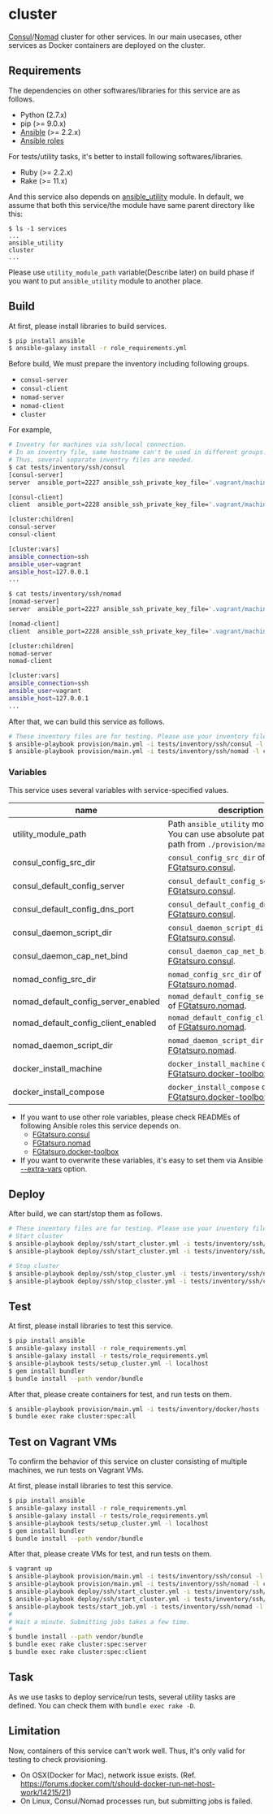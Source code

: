 cluster
=======

[Consul](https://www.consul.io/docs/)/[Nomad](https://www.nomadproject.io/docs/) cluster
for other services. In our main usecases, other services as Docker containers are deployed
on the cluster.

Requirements
------------

The dependencies on other softwares/libraries for this service are as follows.

- Python (2.7.x)
- pip (>= 9.0.x)
- [Ansible](http://docs.ansible.com/ansible/index.html) (>= 2.2.x)
- [Ansible roles](./role_requirements.yml)

For tests/utility tasks, it's better to install following softwares/libraries.

- Ruby (>= 2.2.x)
- Rake (>= 11.x)

And this service also depends on [ansible_utility](https://github.com/FGtatsuro/ansible_utility) module.
In default, we assume that both this service/the module have same parent directory like this:

```
$ ls -1 services
...
ansible_utility
cluster
...
```

Please use `utility_module_path` variable(Describe later) on build phase if you want to put `ansible_utility` module to another place.

Build
-----

At first, please install libraries to build services.

```bash
$ pip install ansible
$ ansible-galaxy install -r role_requirements.yml
```

Before build, We must prepare the inventory including following groups.

- `consul-server`
- `consul-client`
- `nomad-server`
- `nomad-client`
- `cluster`

For example,

```bash
# Inventry for machines via ssh/local connection.
# In an inventry file, same hostname can't be used in different groups.
# Thus, several separate inventry files are needed.
$ cat tests/inventory/ssh/consul
[consul-server]
server  ansible_port=2227 ansible_ssh_private_key_file='.vagrant/machines/server/virtualbox/private_key'

[consul-client]
client  ansible_port=2228 ansible_ssh_private_key_file='.vagrant/machines/client/virtualbox/private_key'

[cluster:children]
consul-server
consul-client

[cluster:vars]
ansible_connection=ssh
ansible_user=vagrant
ansible_host=127.0.0.1
...

$ cat tests/inventory/ssh/nomad
[nomad-server]
server  ansible_port=2227 ansible_ssh_private_key_file='.vagrant/machines/server/virtualbox/private_key'

[nomad-client]
client  ansible_port=2228 ansible_ssh_private_key_file='.vagrant/machines/client/virtualbox/private_key'

[cluster:children]
nomad-server
nomad-client

[cluster:vars]
ansible_connection=ssh
ansible_user=vagrant
ansible_host=127.0.0.1
...
```

After that, we can build this service as follows.

```bash
# These inventory files are for testing. Please use your inventory files.
$ ansible-playbook provision/main.yml -i tests/inventory/ssh/consul -l cluster
$ ansible-playbook provision/main.yml -i tests/inventory/ssh/nomad -l cluster
```

### Variables

This service uses several variables with service-specified values.

|name|description|default value|
|---|---|---|
|utility_module_path|Path `ansible_utility` module exists. You can use absolute path or relative path from `./provision/main.yml`.|../../ansible_utility|
|consul_config_src_dir|`consul_config_src_dir` of [FGtatsuro.consul](https://github.com/FGtatsuro/ansible-consul#common).|../resources/consul/consul.d/|
|consul_default_config_server|`consul_default_config_server` of [FGtatsuro.consul](https://github.com/FGtatsuro/ansible-consul#common).|true(only on `consul-server`)|
|consul_default_config_dns_port|`consul_default_config_dns_port` of [FGtatsuro.consul](https://github.com/FGtatsuro/ansible-consul#common).|53|
|consul_daemon_script_dir|`consul_daemon_script_dir` of [FGtatsuro.consul](https://github.com/FGtatsuro/ansible-consul#only-not-container).|/opt/consul|
|consul_daemon_cap_net_bind|`consul_daemon_cap_net_bind` of [FGtatsuro.consul](https://github.com/FGtatsuro/ansible-consul#only-linux).|true|
|nomad_config_src_dir|`nomad_config_src_dir` of [FGtatsuro.nomad](https://github.com/FGtatsuro/ansible-nomad#common).|../resources/nomad/nomad.d/|
|nomad_default_config_server_enabled|`nomad_default_config_server_enabled` of [FGtatsuro.nomad](https://github.com/FGtatsuro/ansible-nomad#common).|true(only on `nomad-server`)|
|nomad_default_config_client_enabled|`nomad_default_config_client_enabled` of [FGtatsuro.nomad](https://github.com/FGtatsuro/ansible-nomad#common).|true(only on `nomad-client`)|
|nomad_daemon_script_dir|`nomad_daemon_script_dir` of [FGtatsuro.nomad](https://github.com/FGtatsuro/ansible-nomad#only-not-container).|/opt/nomad|
|docker_install_machine|`docker_install_machine` of [FGtatsuro.docker-toolbox](https://github.com/FGtatsuro/ansible-docker-toolbox#only-linux).|no|
|docker_install_compose|`docker_install_compose` of [FGtatsuro.docker-toolbox](https://github.com/FGtatsuro/ansible-docker-toolbox#only-linux).|no|

- If you want to use other role variables, please check READMEs of following Ansible roles this service depends on.
  - [FGtatsuro.consul](https://github.com/FGtatsuro/ansible-consul)
  - [FGtatsuro.nomad](https://github.com/FGtatsuro/ansible-nomad)
  - [FGtatsuro.docker-toolbox](https://github.com/FGtatsuro/ansible-docker-toolbox)
- If you want to overwrite these variables, it's easy to set them via Ansible [--extra-vars](http://docs.ansible.com/ansible/playbooks_variables.html#passing-variables-on-the-command-line) option.

Deploy
------

After build, we can start/stop them as follows.

```bash
# These inventory files are for testing. Please use your inventory files.
# Start cluster
$ ansible-playbook deploy/ssh/start_cluster.yml -i tests/inventory/ssh/consul -l cluster
$ ansible-playbook deploy/ssh/start_cluster.yml -i tests/inventory/ssh/nomad -l cluster

# Stop cluster
$ ansible-playbook deploy/ssh/stop_cluster.yml -i tests/inventory/ssh/nomad -l cluster
$ ansible-playbook deploy/ssh/stop_cluster.yml -i tests/inventory/ssh/consul -l cluster
```

Test
----

At first, please install libraries to test this service.

```bash
$ pip install ansible
$ ansible-galaxy install -r role_requirements.yml
$ ansible-galaxy install -r tests/role_requirements.yml
$ ansible-playbook tests/setup_cluster.yml -l localhost
$ gem install bundler
$ bundle install --path vendor/bundle
```

After that, please create containers for test, and run tests on them.

```bash
$ ansible-playbook provision/main.yml -i tests/inventory/docker/hosts -l cluster
$ bundle exec rake cluster:spec:all
```

Test on Vagrant VMs
-------------------

To confirm the behavior of this service on cluster consisting of multiple machines, we run tests on Vagrant VMs.

At first, please install libraries to test this service.

```bash
$ pip install ansible
$ ansible-galaxy install -r role_requirements.yml
$ ansible-galaxy install -r tests/role_requirements.yml
$ ansible-playbook tests/setup_cluster.yml -l localhost
$ gem install bundler
$ bundle install --path vendor/bundle
```

After that, please create VMs for test, and run tests on them.

```bash
$ vagrant up
$ ansible-playbook provision/main.yml -i tests/inventory/ssh/consul -l cluster
$ ansible-playbook provision/main.yml -i tests/inventory/ssh/nomad -l cluster
$ ansible-playbook deploy/ssh/start_cluster.yml -i tests/inventory/ssh/consul -l cluster
$ ansible-playbook deploy/ssh/start_cluster.yml -i tests/inventory/ssh/nomad -l cluster
$ ansible-playbook tests/start_job.yml -i tests/inventory/ssh/nomad -l server
#
# Wait a minute. Submitting jobs takes a few time.
#
$ bundle install --path vendor/bundle
$ bundle exec rake cluster:spec:server
$ bundle exec rake cluster:spec:client
```

Task
----

As we use tasks to deploy service/run tests, several utility tasks are defined. You can check them with `bundle exec rake -D`.

Limitation
----------

Now, containers of this service can't work well. Thus, it's only valid for testing to check provisioning.

- On OSX(Docker for Mac), network issue exists. (Ref. https://forums.docker.com/t/should-docker-run-net-host-work/14215/21)
- On Linux, Consul/Nomad processes run, but submitting jobs is failed.
